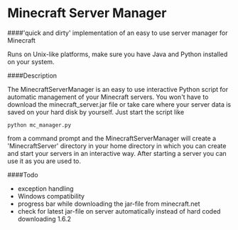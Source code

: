 Minecraft Server Manager
======================

####'quick and dirty' implementation of an easy to use server manager for Minecraft

Runs on Unix-like platforms, make sure you have Java and Python installed on your system.

####Description

The MinecraftServerManager is an easy to use interactive Python script for automatic management of your Minecraft servers. You won't have to download the minecraft_server.jar file or take care where your server data is saved on your hard disk by yourself. Just start the script like

	python mc_manager.py
	
from a command prompt and the MinecraftServerManager will create a 'MinecraftServer' directory in your home directory in which you can create and start your servers in an interactive way. After starting a server you can use it as you are used to.

####Todo
- exception handling
- Windows compatibility
- progress bar while downloading the jar-file from minecraft.net
- check for latest jar-file on server automatically instead of hard coded downloading 1.6.2
